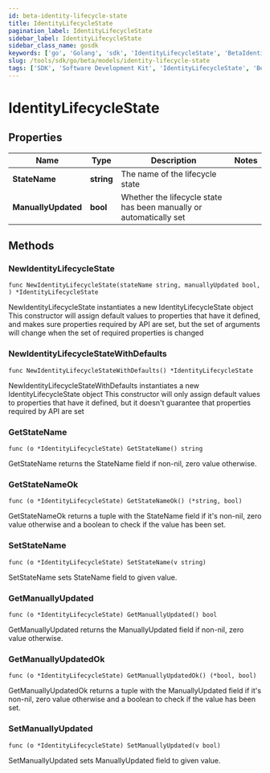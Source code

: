 ```yaml
---
id: beta-identity-lifecycle-state
title: IdentityLifecycleState
pagination_label: IdentityLifecycleState
sidebar_label: IdentityLifecycleState
sidebar_class_name: gosdk
keywords: ['go', 'Golang', 'sdk', 'IdentityLifecycleState', 'BetaIdentityLifecycleState'] 
slug: /tools/sdk/go/beta/models/identity-lifecycle-state
tags: ['SDK', 'Software Development Kit', 'IdentityLifecycleState', 'BetaIdentityLifecycleState']
---
```


# IdentityLifecycleState

## Properties

Name | Type | Description | Notes
------------ | ------------- | ------------- | -------------
**StateName** | **string** | The name of the lifecycle state | 
**ManuallyUpdated** | **bool** | Whether the lifecycle state has been manually or automatically set | 

## Methods

### NewIdentityLifecycleState

`func NewIdentityLifecycleState(stateName string, manuallyUpdated bool, ) *IdentityLifecycleState`

NewIdentityLifecycleState instantiates a new IdentityLifecycleState object
This constructor will assign default values to properties that have it defined,
and makes sure properties required by API are set, but the set of arguments
will change when the set of required properties is changed

### NewIdentityLifecycleStateWithDefaults

`func NewIdentityLifecycleStateWithDefaults() *IdentityLifecycleState`

NewIdentityLifecycleStateWithDefaults instantiates a new IdentityLifecycleState object
This constructor will only assign default values to properties that have it defined,
but it doesn't guarantee that properties required by API are set

### GetStateName

`func (o *IdentityLifecycleState) GetStateName() string`

GetStateName returns the StateName field if non-nil, zero value otherwise.

### GetStateNameOk

`func (o *IdentityLifecycleState) GetStateNameOk() (*string, bool)`

GetStateNameOk returns a tuple with the StateName field if it's non-nil, zero value otherwise
and a boolean to check if the value has been set.

### SetStateName

`func (o *IdentityLifecycleState) SetStateName(v string)`

SetStateName sets StateName field to given value.


### GetManuallyUpdated

`func (o *IdentityLifecycleState) GetManuallyUpdated() bool`

GetManuallyUpdated returns the ManuallyUpdated field if non-nil, zero value otherwise.

### GetManuallyUpdatedOk

`func (o *IdentityLifecycleState) GetManuallyUpdatedOk() (*bool, bool)`

GetManuallyUpdatedOk returns a tuple with the ManuallyUpdated field if it's non-nil, zero value otherwise
and a boolean to check if the value has been set.

### SetManuallyUpdated

`func (o *IdentityLifecycleState) SetManuallyUpdated(v bool)`

SetManuallyUpdated sets ManuallyUpdated field to given value.



